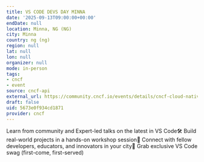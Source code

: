 ```yaml
---
title: VS CODE DEVS DAY MINNA
date: '2025-09-13T09:00:00+00:00'
endDate: null
location: Minna, NG (NG)
city: Minna
country: ng (ng)
region: null
lat: null
lon: null
organizer: null
mode: in-person
tags:
- cncf
- event
source: cncf-api
external_url: https://community.cncf.io/events/details/cncf-cloud-native-minna-presents-vs-code-devs-day-minna/
draft: false
uid: 5673e0f934cd1871
provider: cncf
---
```

Learn from community and Expert-led talks on the latest in VS Code🛠️ Build real-world projects in a hands-on workshop session🤝 Connect with fellow developers, educators, and innovators in your city🎁 Grab exclusive VS Code swag (first-come, first-served)

